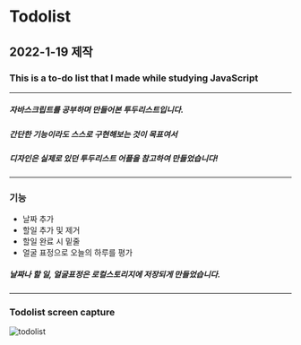 # Todolist

## 2022-1-19 제작
### This is a to-do list that I made while studying JavaScript
-----
##### 자바스크립트를 공부하며 만들어본 투두리스트입니다. <br>
##### 간단한 기능이라도 스스로 구현해보는 것이 목표여서 <br>
##### 디자인은 실제로 있던 투두리스트 어플을 참고하여 만들었습니다! 
------
### 기능
- 날짜 추가
- 할일 추가 및 제거
- 할일 완료 시 밑줄
- 얼굴 표정으로 오늘의 하루를 평가

##### 날짜나 할 일, 얼굴표정은 로컬스토리지에 저장되게 만들었습니다.
------
### Todolist screen capture
![todolist](https://user-images.githubusercontent.com/86811808/182613852-d11a7df7-7ce1-4315-a233-728fc6cf8371.png)
